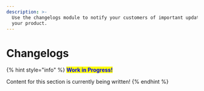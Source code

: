 ```yaml
---
description: >-
  Use the changelogs module to notify your customers of important updates with
  your product.
---
```


# Changelogs

{% hint style="info" %}
<mark style="color:blue;">**Work in Progress!**</mark>

Content for this section is currently being written!
{% endhint %}
